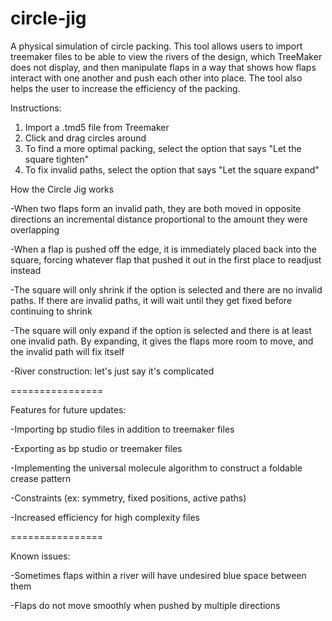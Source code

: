 # circle-jig
A physical simulation of circle packing. This tool allows users to import treemaker files to be able to view the rivers of the design, which TreeMaker does not display, and then manipulate flaps in a way that shows how flaps interact with one another and push each other into place. The tool also helps the user to increase the efficiency of the packing.

Instructions:
1. Import a .tmd5 file from Treemaker
2. Click and drag circles around
3. To find a more optimal packing, select the option that says "Let the square tighten"
4. To fix invalid paths, select the option that says "Let the square expand"

How the Circle Jig works

-When two flaps form an invalid path, they are both moved in opposite directions an incremental distance proportional to the amount they were overlapping

-When a flap is pushed off the edge, it is immediately placed back into the square, forcing whatever flap that pushed it out in the first place to readjust instead

-The square will only shrink if the option is selected and there are no invalid paths. If there are invalid paths, it will wait until they get fixed before continuing to shrink

-The square will only expand if the option is selected and there is at least one invalid path. By expanding, it gives the flaps more room to move, and the invalid path will fix itself

-River construction: let's just say it's complicated

================

Features for future updates:

-Importing bp studio files in addition to treemaker files

-Exporting as bp studio or treemaker files

-Implementing the universal molecule algorithm to construct a foldable crease pattern

-Constraints (ex: symmetry, fixed positions, active paths)

-Increased efficiency for high complexity files

================

Known issues:

-Sometimes flaps within a river will have undesired blue space between them

-Flaps do not move smoothly when pushed by multiple directions
